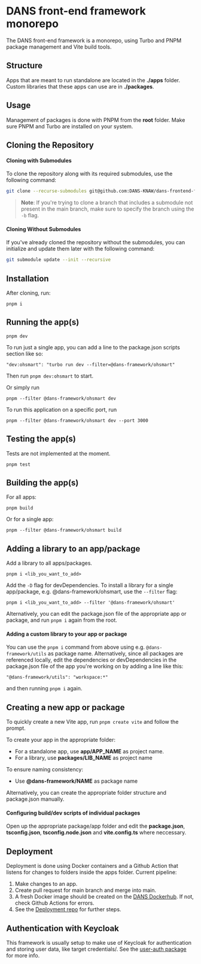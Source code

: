 # DANS front-end framework monorepo

The DANS front-end framework is a monorepo, using Turbo and PNPM package management and Vite build tools.

## Structure

Apps that are meant to run standalone are located in the **./apps** folder. Custom libraries that these apps can use are in **./packages**.

## Usage

Management of packages is done with PNPM from the **root** folder. Make sure PNPM and Turbo are installed on your system.

## Cloning the Repository

#### Cloning with Submodules

To clone the repository along with its required submodules, use the following command:

```bash
git clone --recurse-submodules git@github.com:DANS-KNAW/dans-frontend-framework.git
```

> **Note**: If you're trying to clone a branch that includes a submodule not present in the main branch, make sure to specify the branch using the `-b` flag.

#### Cloning Without Submodules

If you've already cloned the repository without the submodules, you can initialize and update them later with the following command:

```bash
git submodule update --init --recursive
```

## Installation

After cloning, run:

    pnpm i

## Running the app(s)

    pnpm dev

To run just a single app, you can add a line to the package.json scripts section like so:

    "dev:ohsmart": "turbo run dev --filter=@dans-framework/ohsmart"

Then run `pnpm dev:ohsmart` to start.

Or simply run

    pnpm --filter @dans-framework/ohsmart dev

To run this application on a specific port, run

    pnpm --filter @dans-framework/ohsmart dev --port 3000

## Testing the app(s)

Tests are not implemented at the moment.

    pnpm test

## Building the app(s)

For all apps:

    pnpm build

Or for a single app:

    pnpm --filter @dans-framework/ohsmart build

## Adding a library to an app/package

Add a library to all apps/packages.

    pnpm i <lib_you_want_to_add>

Add the `-D` flag for devDependencies.
To install a library for a single app/package, e.g. @dans-framework/ohsmart, use the `--filter` flag:

    pnpm i <lib_you_want_to_add> --filter '@dans-framework/ohsmart'

Alternatively, you can edit the package.json file of the appropriate app or package, and run `pnpm i` again from the root.

#### Adding a custom library to your app or package

You can use the `pnpm i` command from above using e.g. `@dans-framework/utils` as package name.
Alternatively, since all packages are referenced locally, edit the dependencies or devDependencies in the package.json file of the app you're working on by adding a line like this:

    "@dans-framework/utils": "workspace:*"

and then running `pnpm i` again.

## Creating a new app or package

To quickly create a new Vite app, run `pnpm create vite` and follow the prompt.

To create your app in the appropriate folder:

- For a standalone app, use **app/APP_NAME** as project name.
- For a library, use **packages/LIB_NAME** as project name

To ensure naming consistency:

- Use **@dans-framework/NAME** as package name

Alternatively, you can create the appropriate folder structure and package.json manually.

#### Configuring build/dev scripts of individual packages

Open up the appropriate package/app folder and edit the **package.json**, **tsconfig.json**, **tsconfig.node.json** and **vite.config.ts** where neccessary.

## Deployment

Deployment is done using Docker containers and a Github Action that listens for changes to folders inside the apps folder. Current pipeline:

1.  Make changes to an app.
2.  Create pull request for main branch and merge into main.
3.  A fresh Docker image should be created on the [DANS Dockerhub](https://hub.docker.com/u/dansknaw). If not, check Github Actions for errors.
4.  See the [Deployment repo](https://github.com/DANS-KNAW/ohsmart-deploy) for further steps.

## Authentication with Keycloak

This framework is usually setup to make use of Keycloak for authentication and storing user data, like target credentials/. See the [user-auth package](/packages/user-auth/README.md) for more info.

